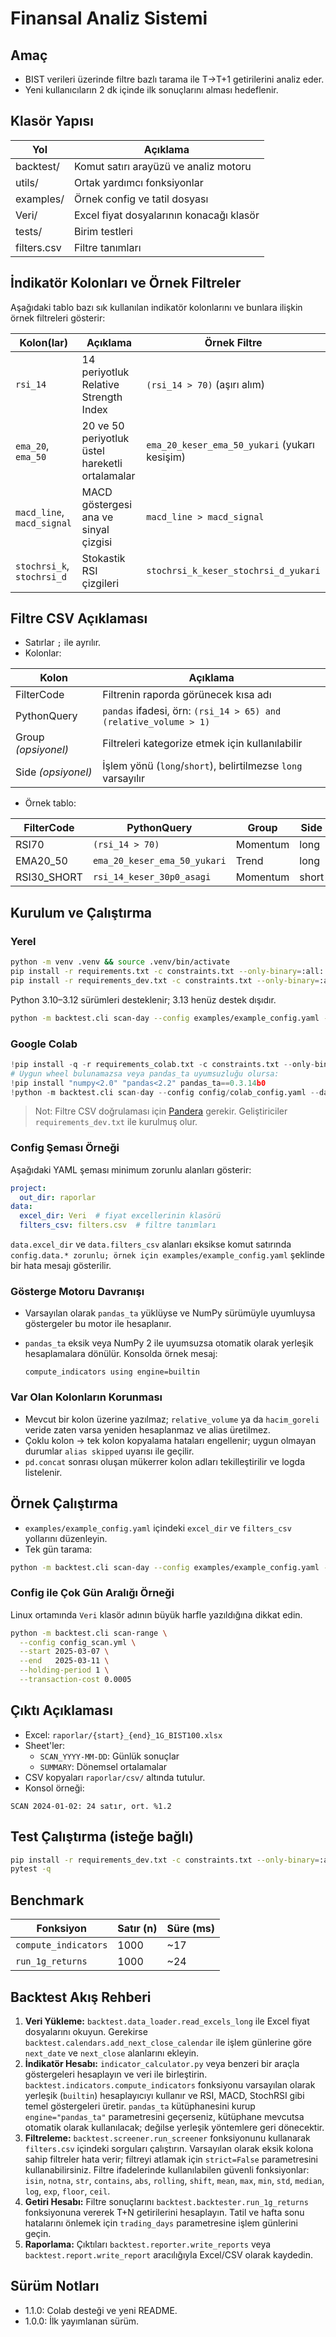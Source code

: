 # Finansal Analiz Sistemi

## Amaç
- BIST verileri üzerinde filtre bazlı tarama ile T→T+1 getirilerini analiz eder.
- Yeni kullanıcıların 2 dk içinde ilk sonuçlarını alması hedeflenir.

## Klasör Yapısı
| Yol | Açıklama |
| --- | --- |
| backtest/ | Komut satırı arayüzü ve analiz motoru |
| utils/ | Ortak yardımcı fonksiyonlar |
| examples/ | Örnek config ve tatil dosyası |
| Veri/ | Excel fiyat dosyalarının konacağı klasör |
| tests/ | Birim testleri |
| filters.csv | Filtre tanımları |

## İndikatör Kolonları ve Örnek Filtreler
Aşağıdaki tablo bazı sık kullanılan indikatör kolonlarını ve bunlara ilişkin örnek filtreleri gösterir:

| Kolon(lar) | Açıklama | Örnek Filtre |
| --- | --- | --- |
| `rsi_14` | 14 periyotluk Relative Strength Index | `(rsi_14 > 70)` (aşırı alım) |
| `ema_20`, `ema_50` | 20 ve 50 periyotluk üstel hareketli ortalamalar | `ema_20_keser_ema_50_yukari` (yukarı kesişim) |
| `macd_line`, `macd_signal` | MACD göstergesi ana ve sinyal çizgisi | `macd_line > macd_signal` |
| `stochrsi_k`, `stochrsi_d` | Stokastik RSI çizgileri | `stochrsi_k_keser_stochrsi_d_yukari` |

## Filtre CSV Açıklaması
- Satırlar `;` ile ayrılır.
- Kolonlar:

| Kolon | Açıklama |
| ----- | ----- |
| FilterCode | Filtrenin raporda görünecek kısa adı |
| PythonQuery | `pandas` ifadesi, örn: `(rsi_14 > 65) and (relative_volume > 1)` |
| Group *(opsiyonel)* | Filtreleri kategorize etmek için kullanılabilir |
| Side *(opsiyonel)* | İşlem yönü (`long`/`short`), belirtilmezse `long` varsayılır |

- Örnek tablo:

| FilterCode | PythonQuery | Group | Side |
| --- | --- | --- | --- |
| RSI70 | `(rsi_14 > 70)` | Momentum | long |
| EMA20_50 | `ema_20_keser_ema_50_yukari` | Trend | long |
| RSI30_SHORT | `rsi_14_keser_30p0_asagi` | Momentum | short |

## Kurulum ve Çalıştırma
### Yerel
```bash
python -m venv .venv && source .venv/bin/activate
pip install -r requirements.txt -c constraints.txt --only-binary=:all:
pip install -r requirements_dev.txt -c constraints.txt --only-binary=:all:  # test/geliştirici ortamı
```

Python 3.10–3.12 sürümleri desteklenir; 3.13 henüz destek dışıdır.

```bash
python -m backtest.cli scan-day --config examples/example_config.yaml --date 2024-01-02
```
### Google Colab
```python
!pip install -q -r requirements_colab.txt -c constraints.txt --only-binary=:all:
# Uygun wheel bulunamazsa veya pandas_ta uyumsuzluğu olursa:
!pip install "numpy<2.0" "pandas<2.2" pandas_ta==0.3.14b0
!python -m backtest.cli scan-day --config config/colab_config.yaml --date 2024-01-02
```

> Not: Filtre CSV doğrulaması için [Pandera](https://pandera.readthedocs.io/) gerekir.
> Geliştiriciler `requirements_dev.txt` ile kurulmuş olur.

### Config Şeması Örneği

Aşağıdaki YAML şeması minimum zorunlu alanları gösterir:

```yaml
project:
  out_dir: raporlar
data:
  excel_dir: Veri  # fiyat excellerinin klasörü
  filters_csv: filters.csv  # filtre tanımları
```

`data.excel_dir` ve `data.filters_csv` alanları eksikse komut satırında
`config.data.* zorunlu; örnek için examples/example_config.yaml` şeklinde
bir hata mesajı gösterilir.

### Gösterge Motoru Davranışı

- Varsayılan olarak `pandas_ta` yüklüyse ve NumPy sürümüyle uyumluysa
  göstergeler bu motor ile hesaplanır.
- `pandas_ta` eksik veya NumPy 2 ile uyumsuzsa otomatik olarak yerleşik
  hesaplamalara dönülür. Konsolda örnek mesaj:

  ```
  compute_indicators using engine=builtin
  ```

### Var Olan Kolonların Korunması

- Mevcut bir kolon üzerine yazılmaz; `relative_volume` ya da
  `hacim_goreli` veride zaten varsa yeniden hesaplanmaz ve alias üretilmez.
- Çoklu kolon → tek kolon kopyalama hataları engellenir; uygun olmayan
  durumlar `alias skipped` uyarısı ile geçilir.
- `pd.concat` sonrası oluşan mükerrer kolon adları tekilleştirilir ve
  logda listelenir.

## Örnek Çalıştırma
- `examples/example_config.yaml` içindeki `excel_dir` ve `filters_csv` yollarını düzenleyin.
- Tek gün tarama:
```bash
python -m backtest.cli scan-day --config examples/example_config.yaml --date 2025-03-07
```

### Config ile Çok Gün Aralığı Örneği
Linux ortamında `Veri` klasör adının büyük harfle yazıldığına dikkat edin.

```bash
python -m backtest.cli scan-range \
  --config config_scan.yml \
  --start 2025-03-07 \
  --end   2025-03-11 \
  --holding-period 1 \
  --transaction-cost 0.0005
```

## Çıktı Açıklaması
- Excel: `raporlar/{start}_{end}_1G_BIST100.xlsx`
- Sheet'ler:
  - `SCAN_YYYY-MM-DD`: Günlük sonuçlar
  - `SUMMARY`: Dönemsel ortalamalar
- CSV kopyaları `raporlar/csv/` altında tutulur.
- Konsol örneği:
```
SCAN 2024-01-02: 24 satır, ort. %1.2
```
## Test Çalıştırma (isteğe bağlı)
```bash
pip install -r requirements_dev.txt -c constraints.txt --only-binary=:all:
pytest -q
```

## Benchmark

| Fonksiyon | Satır (n) | Süre (ms) |
| --- | --- | --- |
| `compute_indicators` | 1000 | ~17 |
| `run_1g_returns` | 1000 | ~24 |


## Backtest Akış Rehberi
1. **Veri Yükleme:** `backtest.data_loader.read_excels_long` ile Excel fiyat dosyalarını okuyun. Gerekirse `backtest.calendars.add_next_close_calendar` ile işlem günlerine göre `next_date` ve `next_close` alanlarını ekleyin.
2. **İndikatör Hesabı:** `indicator_calculator.py` veya benzeri bir araçla göstergeleri hesaplayın ve veri ile birleştirin. `backtest.indicators.compute_indicators` fonksiyonu varsayılan olarak yerleşik (`builtin`) hesaplayıcıyı kullanır ve RSI, MACD, StochRSI gibi temel göstergeleri üretir. `pandas_ta` kütüphanesini kurup `engine="pandas_ta"` parametresini geçerseniz, kütüphane mevcutsa otomatik olarak kullanılacak; değilse yerleşik yöntemlere geri dönecektir.
3. **Filtreleme:** `backtest.screener.run_screener` fonksiyonunu kullanarak `filters.csv` içindeki sorguları çalıştırın. Varsayılan olarak eksik kolona sahip filtreler hata verir; filtreyi atlamak için `strict=False` parametresini kullanabilirsiniz. Filtre ifadelerinde kullanılabilen güvenli fonksiyonlar: `isin`, `notna`, `str`, `contains`, `abs`, `rolling`, `shift`, `mean`, `max`, `min`, `std`, `median`, `log`, `exp`, `floor`, `ceil`.
4. **Getiri Hesabı:** Filtre sonuçlarını `backtest.backtester.run_1g_returns` fonksiyonuna vererek T+N getirilerini hesaplayın. Tatil ve hafta sonu hatalarını önlemek için `trading_days` parametresine işlem günlerini geçin.
5. **Raporlama:** Çıktıları `backtest.reporter.write_reports` veya `backtest.report.write_report` aracılığıyla Excel/CSV olarak kaydedin.

## Sürüm Notları
- 1.1.0: Colab desteği ve yeni README.
- 1.0.0: İlk yayımlanan sürüm.

